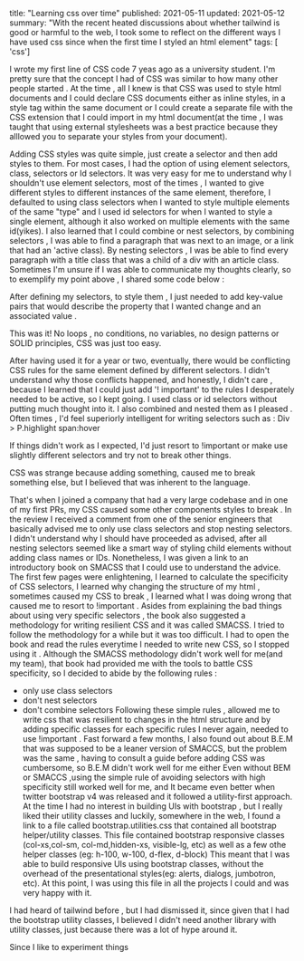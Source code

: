 title: "Learning css over time"
published: 2021-05-11
updated: 2021-05-12
summary: "With the recent heated discussions about whether tailwind is good or harmful to the web, I took some to reflect on the different ways I have used css since when the first time I styled an html element"
tags: [ 'css']

I wrote my first line of CSS code 7 yeas ago as a university student. I'm pretty sure that the concept I had of CSS was similar to how many other people started . At the time , all I knew is that CSS was used to style html documents and I could declare CSS documents either as inline styles, in a style tag within the same document or I could create a separate file with the CSS extension that I could import in my html document(at the time , I was taught that using external stylesheets was a best practice because they alllowed you to separate your styles from your document).

Adding CSS styles was quite simple, just create a selector and then add styles to them. For most cases, I had the option of using element selectors, class, selectors or Id selectors. It was very easy for me to understand why I shouldn't use element selectors, most of the times , I wanted to give different styles to different instances of the same element, therefore, I defaulted to using class selectors when I wanted to style multiple elements of the same "type" and I used id selectors for when I wanted to style a single element, although it also worked on multiple  elements with the same id(yikes).
I also learned that I could combine or nest selectors,  by combining selectors , I was able to find a paragraph that was next to an image, or a link that had an 'active class). By nesting selectors , I was be able to find every paragraph with a title class that was a child of a div with an article class.
Sometimes I'm unsure if I was able to communicate my thoughts clearly, so to exemplify my point above , I shared some code below :

After defining my selectors, to style them , I just needed to add key-value pairs that would describe the property that I wanted change and an associated value .

This was it! No loops , no conditions, no variables, no design patterns or SOLID principles, CSS was just too easy.

After having used it for a year or two, eventually, there would be conflicting CSS rules for the same element defined by different selectors. I didn't understand why those conflicts happened, and honestly, I didn't care , because I learned that I could just add '! important' to the rules I desperately needed to be active, so I kept going.
I used class or id selectors without putting much thought into it. I also combined and nested them as I pleased . Often times , I'd feel superiorly intelligent for writing selectors such as :
Div > P.highlight span:hover

If things didn't work as I expected, I'd just resort to !important or make use slightly different selectors and try not to break other things.

CSS was strange because adding something, caused me to break something else, but I believed that was inherent to the language.

[comment]: <> (<Add CSS meme  here >)


That's when I joined a company that had a very large codebase and in one of  my first PRs, my CSS caused some other components styles to break . In the review I received a comment from one of the senior engineers that basically advised me to only use class selectors and stop nesting selectors. I didn't understand why I should have proceeded as advised, after all nesting selectors seemed like a smart way of styling child elements without adding class names or IDs. Nonetheless, I was given a link to an introductory book on SMACSS that I could use to understand the advice.
The first few pages were enlightening, I learned to calculate the specificity of CSS selectors, I learned why changing the structure of my html , sometimes caused my CSS to break , I learned what I was doing wrong that caused me to resort to !important .
Asides from explaining the bad things about using very specific selectors , the book also suggested a methodology for writing resilient CSS and it was called SMACSS.
I tried to follow the methodology for a while but it was too difficult. I had to open the book and read the rules everytime I needed to write new CSS, so I stopped using it .
Although the  SMACSS methodology didn't work well for me(and my team), that book had provided me with the tools to battle CSS specificity, so I decided to abide by the following rules :
- only use class selectors
- don't nest selectors
- don't combine selectors
  Following these simple rules , allowed me to write css that was resilient to changes in the html structure and by adding specific classes for each specific rules I never again, needed to use !important .
  Fast forward a few months, I also found out about B.E.M that was supposed to be a leaner version of SMACCS, but the problem was the same , having to consult a guide before adding CSS was cumbersome, so B.E.M didn't work well for me either
  Even without BEM or SMACCS ,using the simple rule of avoiding selectors with high specificity still worked well for me, and It became even better when twitter  bootstrap v4 was released and it followed a utility-first approach. At the time I had no interest in building UIs with bootstrap , but I really liked their utility classes and luckily, somewhere in the web, I found a link to a file called bootstrap.utilities.css that contained all bootstrap helper/utility classes.
  This file contained bootstrap responsive classes (col-xs,col-sm, col-md,hidden-xs, visible-lg, etc) as well as a few othe helper classes (eg: h-100, w-100, d-flex, d-block)
  This meant that I was able to build responsive UIs using bootstrap classes,  without the overhead of the presentational styles(eg: alerts, dialogs, jumbotron, etc).
  At this point, I was using this file in all the projects I could  and was very happy with it.

I had heard of tailwind before , but I had dismissed it, since given that I had the bootstrap utility classes, I believed I didn't need another library with utility classes, just because there was a lot of  hype around it.

Since I like to experiment things 
